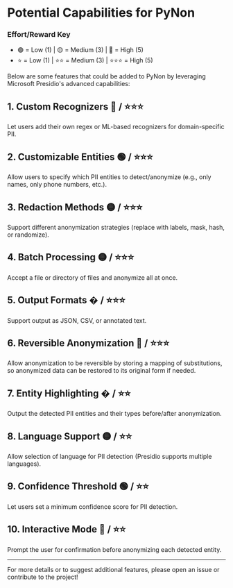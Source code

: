# Potential Capabilities for PyNon

### Effort/Reward Key

- 🟢 = Low (1) | 🟡 = Medium (3) | 🔴 = High (5)
- ⭐ = Low (1) | ⭐⭐ = Medium (3) | ⭐⭐⭐ = High (5)

Below are some features that could be added to PyNon by leveraging Microsoft Presidio's advanced capabilities:

## 1. Custom Recognizers 🔴 / ⭐⭐⭐

Let users add their own regex or ML-based recognizers for domain-specific PII.

## 2. Customizable Entities 🟢 / ⭐⭐⭐

Allow users to specify which PII entities to detect/anonymize (e.g., only names, only phone numbers, etc.).

## 3. Redaction Methods 🟡 / ⭐⭐⭐

Support different anonymization strategies (replace with labels, mask, hash, or randomize).

## 4. Batch Processing 🟡 / ⭐⭐⭐

Accept a file or directory of files and anonymize all at once.

## 5. Output Formats � / ⭐⭐⭐

Support output as JSON, CSV, or annotated text.

## 6. Reversible Anonymization 🔴 / ⭐⭐⭐

Allow anonymization to be reversible by storing a mapping of substitutions, so anonymized data can be restored to its original form if needed.

## 7. Entity Highlighting � / ⭐⭐

Output the detected PII entities and their types before/after anonymization.

## 8. Language Support 🟡 / ⭐⭐

Allow selection of language for PII detection (Presidio supports multiple languages).

## 9. Confidence Threshold 🟢 / ⭐⭐

Let users set a minimum confidence score for PII detection.

## 10. Interactive Mode 🔴 / ⭐⭐

Prompt the user for confirmation before anonymizing each detected entity.

---

For more details or to suggest additional features, please open an issue or contribute to the project!
